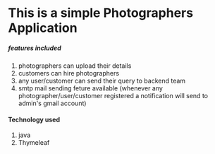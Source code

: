# This is a simple Photographers Application 

##### features included

1. photographers can upload their details
2. customers can hire photographers
3. any user/customer can send their query to backend team
4. smtp mail sending feture available (whenever any photographer/user/customer registered a notification will send to admin's gmail account)


#### Technology used

1. java
2. Thymeleaf
